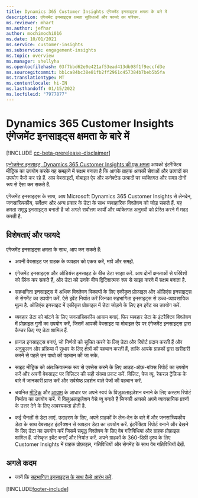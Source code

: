 ```yaml
---
title: Dynamics 365 Customer Insights एंगेजमेंट इनसाइट्स क्षमता के बारे में
description: एंगेजमेंट इनसाइट्स क्षमता सुविधाओं और फायदे का परिचय.
ms.reviewer: mhart
ms.author: jefhar
author: mochimochi016
ms.date: 10/01/2021
ms.service: customer-insights
ms.subservice: engagement-insights
ms.topic: overview
ms.manager: shellyha
ms.openlocfilehash: 03f7bbd62e0e421af53ead413db98f1f9eccfd3e
ms.sourcegitcommit: bb1ca84bc38e81fb2ff2961c457384b7beb5b5fa
ms.translationtype: MT
ms.contentlocale: hi-IN
ms.lasthandoff: 01/15/2022
ms.locfileid: "7977877"
---
```

# <a name="about-dynamics-365-customer-insights-engagement-insights-capability"></a>Dynamics 365 Customer Insights एंगेजमेंट इनसाइट्स क्षमता के बारे में 

[!INCLUDE [cc-beta-prerelease-disclaimer](includes/cc-beta-prerelease-disclaimer.md)]

[एन्गेजमेन्ट इनसाइट्, Dynamics 365 Customer Insights की एक क्षमता](https://dynamics.microsoft.com/ai/customer-insights/engagement-insights-capability/) आपको इंटरैक्टिव मीट्रिक का उपयोग करके यह समझने में सक्षम बनाता है कि आपके ग्राहक आपकी सेवाओं और उत्पादों का उपयोग कैसे कर रहे हैं. आप वेबसाइटों, मोबाइल ऐप और कनेक्टेड उत्पादों पर व्यक्तिगत और समग्र दोनों रूप से ऐसा कर सकते हैं.

एंगेजमेंट इनसाइट्स के साथ, आप Microsoft Dynamics 365 Customer Insights से लेनदेन, जनसांख्यिकीय, सर्वेक्षण और अन्य प्रकार के डेटा के साथ व्यवाहारिक विश्लेषण को जोड़ सकते हैं. यह क्षमता समृद्ध इनसाइट्स बनाती है जो अगले सर्वोत्तम कार्यों और व्यक्तिगत अनुभवों को प्रेरित करने में मदद करती है.

## <a name="features-and-benefits"></a>विशेषताएं और फायदे

एंगेजमेंट इनसाइट्स क्षमता के साथ, आप कर सकते हैं:

- अपनी वेबसाइट पर ग्राहक के व्यवहार को एकत्र करें, मापें और समझें.

- एंगेजमेंट इनसाइट्स और ऑडियंस इनसाइट के बीच डेटा साझा करें. आप दोनों क्षमताओं से परिवेशों को लिंक कर सकते हैं, और डेटा को उनके बीच द्विदिशात्मक रूप से साझा करने में सक्षम बनाता है.

- सहभागिता इनसाइट्स में अधिक विश्लेषण विकल्पों के लिए एकीकृत प्रोफ़ाइल और ऑडिएंस इनसाइट्स से सेगमेंट का उपयोग करें. ऐसे इवेंट निर्यात करें जिनका सहभागिता इनसाइट्स से उच्च-व्यावसायिक मूल्य है. ऑडिएंस इनसाइट में एकीकृत प्रोफ़ाइल में डेटा जोड़ने के लिए इन इवेंट का उपयोग करें.

- व्यवहार डेटा को बांटने के लिए जनसांख्यिकीय आयाम बनाएं. फिर व्यवहार डेटा के इंटरैक्टिव विश्लेषण में प्रोफ़ाइल गुणों का उपयोग करें, जिसमें आपकी वेबसाइट या मोबाइल ऐप पर एंगेजमेंट इनसाइट्स द्वारा कैप्चर किए गए डेटा शामिल हैं.

- फ़नल इनसाइट्स बनाएं, जो निर्णयों को सूचित करने के लिए डेटा और रिपोर्ट प्रदान करती हैं और अनुकूलन और प्रक्रिया में सुधार के लिए क्षेत्रों की पहचान करती हैं, ताकि आपके ग्राहकों द्वारा खरीदारी करने से पहले उन पाथो की पहचान की जा सके. 

-  साइट मीट्रिक को अंतःक्रियात्मक रूप से एक्सेस करने के लिए आउट-ऑफ़-बॉक्स रिपोर्ट का उपयोग करें और अपनी वेबसाइट पर विज़िटर की सही संख्या प्रकट करें. विज़िट, पेज व्यू, रेफरल ट्रैफ़िक के बारे में जानकारी प्राप्त करें और सर्वश्रेष्ठ प्रदर्शन वाले पेजों की पहचान करें.

- चयनित [मीट्रिक](glossary.md) और [आयाम](glossary.md) के आधार पर अपने स्वयं के विज़ुअलाइज़ेशन बनाने के लिए कस्टम रिपोर्ट निर्माता का उपयोग करें. ये विज़ुअलाइज़ेशन वैसे व्यू बनाते हैं जिनकी आपको अपने व्यावसायिक प्रश्नों के उत्तर देने के लिए आवश्यकता होती है.

- कई चैनलों से डेटा लाएं. उदाहरण के लिए, अपने ग्राहकों के लेन-देन के बारे में और जनसांख्यिकीय डेटा के साथ वेबसाइट इंटरैक्शन से व्यवहार डेटा का उपयोग करें. इंटरैक्टिव रिपोर्ट बनाने और देखने के लिए डेटा का उपयोग करें जिसमें समृद्ध विश्लेषण के लिए वेब गतिविधियां और ग्राहक प्रोफ़ाइल शामिल हैं. परिष्कृत इवेंट बनाएँ और निर्यात करें. अपने ग्राहकों के 360-डिग्री दृश्य के लिए Customer Insights में ग्राहक प्रोफ़ाइल, गतिविधियों और सेगमेंट के साथ वेब गतिविधियों देखें.

## <a name="next-steps"></a>अगले कदम

- जानें कि [सहभागिता इनसाइट्स के साथ कैसे आरंभ करें](get-started.md).


[!INCLUDE[footer-include](../includes/footer-banner.md)]
